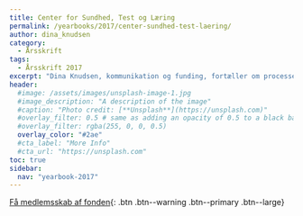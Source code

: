 ```yaml
---
title: Center for Sundhed, Test og Læring
permalink: /yearbooks/2017/center-sundhed-test-laering/
author: dina_knudsen
category:
  - Årsskrift
tags:
  - Årsskrift 2017
excerpt: "Dina Knudsen, kommunikation og funding, fortæller om processen med at få etableret Center for Sundhed, Test og Læring - og hvordan vi bruger funding mere strategisk til at sikre faciliteterne på skolen."
header:
  #image: /assets/images/unsplash-image-1.jpg
  #image_description: "A description of the image"
  #caption: "Photo credit: [**Unsplash**](https://unsplash.com)"
  #overlay_filter: 0.5 # same as adding an opacity of 0.5 to a black background
  #overlay_filter: rgba(255, 0, 0, 0.5)
  overlay_color: "#2ae"
  #cta_label: "More Info"
  #cta_url: "https://unsplash.com"
toc: true
sidebar:
  nav: "yearbook-2017"
---
```



[<i class='fas fa-money-bill-alt'></i> Få medlemsskab af fonden](http://fond.vih.dk){: .btn .btn--warning .btn--primary .btn--large}